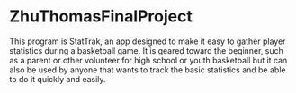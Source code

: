 # ZhuThomasFinalProject
This program is StatTrak, an app designed to make it easy to gather player statistics during a basketball game. It is geared toward the beginner, such as a parent or other volunteer for high school or youth basketball but
it can also be used by anyone that wants to track the basic statistics and be able to do it quickly and easily. 
